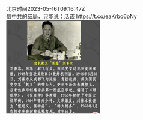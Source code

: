 北京时间2023-05-16T09:16:47Z<br>信中共的结局，只能说：活该 https://t.co/eaKrbq6pNy<br><img src='/temp/2023/1658280300005269506_0.jpg' width='250' height='250'><br>
